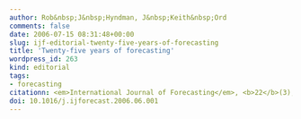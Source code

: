 ```yaml
---
author: Rob&nbsp;J&nbsp;Hyndman, J&nbsp;Keith&nbsp;Ord
comments: false
date: 2006-07-15 08:31:48+00:00
slug: ijf-editorial-twenty-five-years-of-forecasting
title: 'Twenty-five years of forecasting'
wordpress_id: 263
kind: editorial
tags:
- forecasting
citationn: <em>International Journal of Forecasting</em>, <b>22</b>(3), 413-414
doi: 10.1016/j.ijforecast.2006.06.001
---
```


